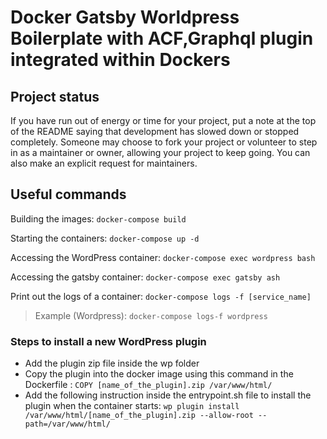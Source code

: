 # Docker Gatsby Worldpress Boilerplate with ACF,Graphql plugin integrated within Dockers
## Project status
If you have run out of energy or time for your project, put a note at the top of the README saying that development has slowed down or stopped completely. Someone may choose to fork your project or volunteer to step in as a maintainer or owner, allowing your project to keep going. You can also make an explicit request for maintainers.

## Useful commands
Building the images: `docker-compose build`

Starting the containers: `docker-compose up -d`

Accessing the WordPress container: `docker-compose exec wordpress bash`

Accessing the gatsby container: `docker-compose exec gatsby ash`

Print out the logs of a container: `docker-compose logs -f [service_name]`

> Example (Wordpress): `docker-compose logs-f wordpress`

### Steps to install a new WordPress plugin
* Add the plugin zip file inside the wp folder
* Copy the plugin into the docker image using this command in the Dockerfile : `COPY [name_of_the_plugin].zip /var/www/html/` 
* Add the following instruction inside the entrypoint.sh file to install the plugin when the container starts: `wp plugin install /var/www/html/[name_of_the_plugin].zip --allow-root --path=/var/www/html/
`